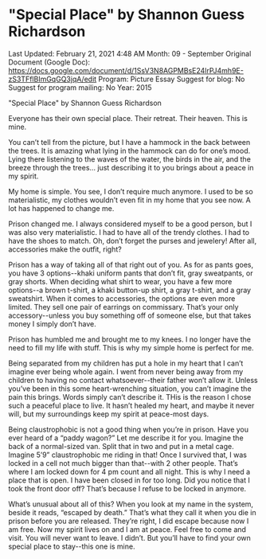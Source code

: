 # "Special Place" by Shannon Guess Richardson

Last Updated: February 21, 2021 4:48 AM
Month: 09 - September
Original Document (Google Doc): https://docs.google.com/document/d/1SsV3N8AGPMBsE24lrPJ4mh9E-zS3TFflBImGqGQ3jqA/edit
Program: Picture Essay
Suggest for blog: No
Suggest for program mailing: No
Year: 2015

"Special Place" by Shannon Guess Richardson

Everyone has their own special place. Their retreat. Their heaven. This is mine.

You can’t tell from the picture, but I have a hammock in the back between the trees. It is amazing what lying in the hammock can do for one’s mood. Lying there listening to the waves of the water, the birds in the air, and the breeze through the trees… just describing it to you brings about a peace in my spirit.

My home is simple. You see, I don’t require much anymore. I used to be so materialistic, my clothes wouldn’t even fit in my home that you see now. A lot has happened to change me.

Prison changed me. I always considered myself to be a good person, but I was also very materialistic. I had to have all of the trendy clothes. I had to have the shoes to match. Oh, don’t forget the purses and jewelery! After all, accessories make the outfit, right?

Prison has a way of taking all of that right out of you. As for as pants goes, you have 3 options--khaki uniform pants that don’t fit, gray sweatpants, or gray shorts. When deciding what shirt to wear, you have a few more options--a brown t-shirt, a khaki button-up shirt, a gray t-shirt, and a gray sweatshirt. When it comes to accessories, the options are even more limited. They sell one pair of earrings on commissary. That’s your only accessory--unless you buy something off of someone else, but that takes money I simply don’t have.

Prison has humbled me and brought me to my knees. I no longer have the need to fill my life with stuff. This is why my simple home is perfect for me.

Being separated from my children has put a hole in my heart that I can’t imagine ever being whole again. I went from never being away from my children to having no contact whatsoever--their father won’t allow it. Unless you’ve been in this some heart-wrenching situation, you can’t imagine the pain this brings. Words simply can’t describe it. THis is the reason I chose such a peaceful place to live. It hasn’t healed my heart, and maybe it never will, but my surroundings keep my spirit at peace-most days.

Being claustrophobic is not a good thing when you’re in prison. Have you ever heard of a “paddy wagon?” Let me describe it for you. Imagine the back of a normal-sized van. Split that in two and put in a metal cage. Imagine 5’9” claustrophobic me riding in that! Once I survived that, I was locked in a cell not much bigger than that--with 2 other people. That’s where I am locked down for 4 pm count and all night. This is why I need a place that is open. I have been closed in for too long. Did you notice that I took the front door off? That’s because I refuse to be locked in anymore.

What’s unusual about all of this? When you look at my name in the system, beside it reads, “escaped by death.” That’s what they call it when you die in prison before you are released. They’re right, I did escape because now I am free. Now my spirit lives on and I am at peace. Feel free to come and visit. You will never want to leave. I didn’t. But you’ll have to find your own special place to stay--this one is mine.
